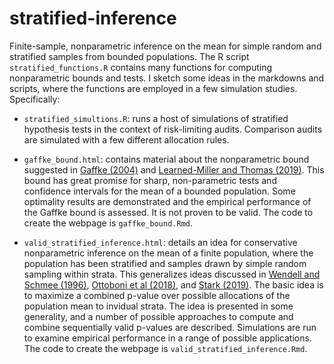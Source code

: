 # stratified-inference

Finite-sample, nonparametric inference on the mean for simple random and stratified samples from bounded populations. The R script `stratified_functions.R` contains many functions for computing nonparametric bounds and tests. I sketch some ideas in the markdowns and scripts, where the functions are employed in a few simulation studies. Specifically:

- `stratified_simultions.R`: runs a host of simulations of stratified hypothesis tests in the context of risk-limiting audits. Comparison audits are simulated with a few different allocation rules.

- `gaffke_bound.html`: contains material about the nonparametric bound suggested in [Gaffke (2004)](https://www.math.uni-magdeburg.de/institute/imst/ag_gaffke/files/pp1304.pdf) and [Learned-Miller and Thomas (2019)](https://arxiv.org/abs/1905.06208). This bound has great promise for sharp, non-parametric tests and confidence intervals for the mean of a bounded population. Some optimality results are demonstrated and the empirical performance of the Gaffke bound is assessed. It is not proven to be valid. The code to create the webpage is `gaffke_bound.Rmd`. 

- `valid_stratified_inference.html`: details an idea for conservative nonparametric inference on the mean of a finite population, where the population has been stratified and samples drawn by simple random sampling within strata. This generalizes ideas discussed in [Wendell and Schmee (1996)](https://www.jstor.org/stable/2291677), [Ottoboni et al (2018)](http://arxiv.org/abs/1809.04235), and [Stark (2019)](http://arxiv.org/abs/1911.10035). The basic idea is to maximize a combined p-value over possible allocations of the population mean to invidual strata. The idea is presented in some generality, and a number of possible approaches to compute and combine sequentially valid p-values are described. Simulations are run to examine empirical performance in a range of possible applications. The code to create the webpage is `valid_stratified_inference.Rmd`.

